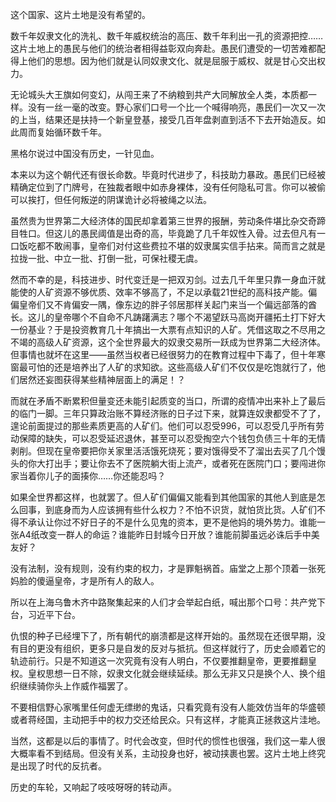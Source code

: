 这个国家、这片土地是没有希望的。

数千年奴隶文化的洗礼、数千年威权统治的高压、数千年利出一孔的资源把控……这片土地上的愚民与他们的统治者相得益彰双向奔赴。愚民们遭受的一切苦难都配得上他们的思想。因为他们就是认同奴隶文化、就是屈服于威权、就是甘心交出权力。

无论城头大王旗如何变幻，从闯王来了不纳粮到共产大同解放全人类，本质都一样。没有一丝一毫的改变。野心家们口号一个比一个喊得响亮，愚民们一次又一次的上当，结果还是扶持一个新皇登基，接受几百年盘剥直到活不下去开始造反。如此周而复始循环数千年。

黑格尔说过中国没有历史，一针见血。

本来以为这个朝代还有很长命数。毕竟时代进步了，科技助力暴政。愚民们已经被精确定位到了门牌号，在独裁者眼中如赤身裸体，没有任何隐私可言。你可以被偷可以挨打，但任何叛逆的阴谋诡计必将被绳之以法。

虽然贵为世界第二大经济体的国民却拿着第三世界的报酬，劳动条件堪比杂交奇蹄目牲口。但这儿的愚民阈值是出奇的高，毕竟跪了几千年奴性入骨。过去但凡有一口饭吃都不敢闹事，皇帝们对付这些费拉不堪的奴隶属实信手拈来。简而言之就是拉拢一批、中立一批、打倒一批，可保社稷无虞。

然而不幸的是，科技进步、时代变迁是一把双刃剑。过去几千年里只靠一身血汗就能使的人矿资源不够优质、效率不够高了，不足以承载21世纪的高科技产能。偏偏皇帝们又不肯偏安一隅，像东边的胖子邻居那样关起门来当一个偏远部落的酋长。这儿的皇帝哪个不自命不凡踌躇满志？哪个不渴望跃马高岗开疆拓土打下好大一份基业？于是投资教育几十年搞出一大票有点知识的人矿。凭借这取之不尽用之不竭的高级人矿资源，这个全世界最大的奴隶交易所一跃成为世界第二大经济体。但事情也就坏在这里——虽然当权者已经很努力的在教育过程中下毒了，但十年寒窗最可怕的还是培养出了人矿的求知欲。这些高级人矿们不仅仅是吃饱就行了，他们居然还妄图获得某些精神层面上的满足！？

而就在矛盾不断累积但量变还未能引起质变的当口，所谓的疫情冲出来补上了最后的临门一脚。三年只算政治账不算经济账的日子过下来，就算连奴隶都受不了了，遑论前面提过的那些素质更高的人矿们。他们可以忍受996，可以忍受几乎所有劳动保障的缺失，可以忍受延迟退休，甚至可以忍受掏空六个钱包负债三十年的无情剥削。但现在皇帝要把你关家里活活饿死烧死；要对饿得受不了溜出去买了几个馒头的你大打出手；要让你去不了医院躺大街上流产，或者死在医院门口；要闯进你家当着你儿子的面揍你……你还能忍吗？

如果全世界都这样，也就罢了。但人矿们偏偏又能看到其他国家的其他人到底是怎么回事，到底身而为人应该拥有些什么权力？不怕不识货，就怕货比货。人矿们不得不承认让你过不好日子的不是什么见鬼的资本，更不是他妈的境外势力。谁能一张A4纸改变一群人的命运？谁能昨日封城今日开放？谁能前脚虽远必诛后手中美友好？

没有法制，没有规则，没有约束的权力，才是罪魁祸首。庙堂之上那个顶着一张死妈脸的傻逼皇帝，才是所有人的敌人。

所以在上海乌鲁木齐中路聚集起来的人们才会举起白纸，喊出那个口号：共产党下台，习近平下台。

仇恨的种子已经埋下了，所有朝代的崩溃都是这样开始的。虽然现在还很早期，没有目的更没有组织，更多只是自发的反对与抵抗。但这样就行了，历史会顺着它的轨迹前行。只是不知道这一次究竟有没有人明白，不仅要推翻皇帝，更要推翻皇权。皇权思想一日不除，奴隶文化就会继续延续。那么无非又只是换个人、换个组织继续骑你头上作威作福罢了。

不要相信野心家嘴里任何虚无缥缈的鬼话，只看究竟有没有人能效仿当年的华盛顿或者蒋经国，主动把手中的权力交还给民众。只有这样，才能真正拯救这片洼地。

当然，这都是以后的事情了。时代会改变，但时代的惯性也很强，我们这一辈人很大概率看不到结局。但没有关系，主动投身也好，被动挟裹也罢。这片土地上终究是出现了时代的反抗者。

历史的车轮，又响起了吱吱呀呀的转动声。
